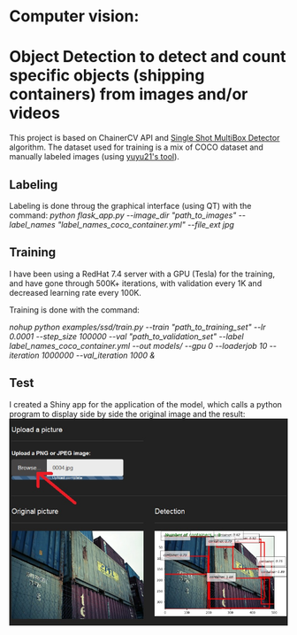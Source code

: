# Computer vision: 
# Object Detection to detect and count specific objects (shipping containers) from images and/or videos

This project is based on ChainerCV API and [Single Shot MultiBox Detector](https://github.com/chainer/chainercv/tree/master/examples/ssd) algorithm.
The dataset used for training is a mix of COCO dataset and manually labeled images (using [yuyu21's tool](https://github.com/yuyu2172/image-labelling-tool)).

## Labeling
Labeling is done throug the graphical interface (using QT) with the command:
*python flask_app.py --image_dir "path_to_images" --label_names "label_names_coco_container.yml" --file_ext jpg*

## Training
I have been using a RedHat 7.4 server with a GPU (Tesla) for the training, and have gone through 500K+ iterations, with validation every 1K and decreased learning rate every 100K.

Training is done with the command:

*nohup python examples/ssd/train.py --train "path_to_training_set"   --lr 0.0001 --step_size 100000  --val "path_to_validation_set"   --label label_names_coco_container.yml    --out models/ --gpu 0 --loaderjob 10   --iteration 1000000 --val_iteration 1000 &*

## Test
I created a Shiny app for the application of the model, which calls a python program to display side by side the original image and the result:
![shiny_demo](https://github.com/LaurentBerder/container_detection/blob/master/shiny_demo.png "Shiny app")
